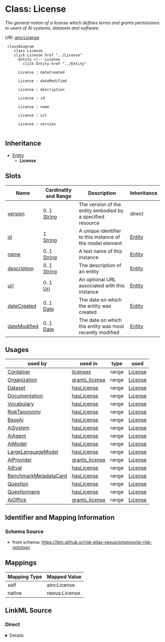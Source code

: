

# Class: License


_The general notion of a license which defines terms and grants permissions to users of AI systems, datasets and software._





URI: [airo:License](https://w3id.org/airo#License)






```mermaid
 classDiagram
    class License
    click License href "../License"
      Entity <|-- License
        click Entity href "../Entity"

      License : dateCreated

      License : dateModified

      License : description

      License : id

      License : name

      License : url

      License : version


```





## Inheritance
* [Entity](Entity.md)
    * **License**



## Slots

| Name | Cardinality and Range | Description | Inheritance |
| ---  | --- | --- | --- |
| [version](version.md) | 0..1 <br/> [String](String.md) | The version of the entity embodied by a specified resource | direct |
| [id](id.md) | 1 <br/> [String](String.md) | A unique identifier to this instance of the model element | [Entity](Entity.md) |
| [name](name.md) | 0..1 <br/> [String](String.md) | A text name of this instance | [Entity](Entity.md) |
| [description](description.md) | 0..1 <br/> [String](String.md) | The description of an entity | [Entity](Entity.md) |
| [url](url.md) | 0..1 <br/> [Uri](Uri.md) | An optional URL associated with this instance | [Entity](Entity.md) |
| [dateCreated](dateCreated.md) | 0..1 <br/> [Date](Date.md) | The date on which the entity was created | [Entity](Entity.md) |
| [dateModified](dateModified.md) | 0..1 <br/> [Date](Date.md) | The date on which the entity was most recently modified | [Entity](Entity.md) |





## Usages

| used by | used in | type | used |
| ---  | --- | --- | --- |
| [Container](Container.md) | [licenses](licenses.md) | range | [License](License.md) |
| [Organization](Organization.md) | [grants_license](grants_license.md) | range | [License](License.md) |
| [Dataset](Dataset.md) | [hasLicense](hasLicense.md) | range | [License](License.md) |
| [Documentation](Documentation.md) | [hasLicense](hasLicense.md) | range | [License](License.md) |
| [Vocabulary](Vocabulary.md) | [hasLicense](hasLicense.md) | range | [License](License.md) |
| [RiskTaxonomy](RiskTaxonomy.md) | [hasLicense](hasLicense.md) | range | [License](License.md) |
| [BaseAi](BaseAi.md) | [hasLicense](hasLicense.md) | range | [License](License.md) |
| [AiSystem](AiSystem.md) | [hasLicense](hasLicense.md) | range | [License](License.md) |
| [AiAgent](AiAgent.md) | [hasLicense](hasLicense.md) | range | [License](License.md) |
| [AiModel](AiModel.md) | [hasLicense](hasLicense.md) | range | [License](License.md) |
| [LargeLanguageModel](LargeLanguageModel.md) | [hasLicense](hasLicense.md) | range | [License](License.md) |
| [AiProvider](AiProvider.md) | [grants_license](grants_license.md) | range | [License](License.md) |
| [AiEval](AiEval.md) | [hasLicense](hasLicense.md) | range | [License](License.md) |
| [BenchmarkMetadataCard](BenchmarkMetadataCard.md) | [hasLicense](hasLicense.md) | range | [License](License.md) |
| [Question](Question.md) | [hasLicense](hasLicense.md) | range | [License](License.md) |
| [Questionnaire](Questionnaire.md) | [hasLicense](hasLicense.md) | range | [License](License.md) |
| [AiOffice](AiOffice.md) | [grants_license](grants_license.md) | range | [License](License.md) |






## Identifier and Mapping Information







### Schema Source


* from schema: https://ibm.github.io/risk-atlas-nexus/ontology/ai-risk-ontology




## Mappings

| Mapping Type | Mapped Value |
| ---  | ---  |
| self | airo:License |
| native | nexus:License |







## LinkML Source

<!-- TODO: investigate https://stackoverflow.com/questions/37606292/how-to-create-tabbed-code-blocks-in-mkdocs-or-sphinx -->

### Direct

<details>
```yaml
name: License
description: The general notion of a license which defines terms and grants permissions
  to users of AI systems, datasets and software.
from_schema: https://ibm.github.io/risk-atlas-nexus/ontology/ai-risk-ontology
is_a: Entity
slots:
- version
class_uri: airo:License

```
</details>

### Induced

<details>
```yaml
name: License
description: The general notion of a license which defines terms and grants permissions
  to users of AI systems, datasets and software.
from_schema: https://ibm.github.io/risk-atlas-nexus/ontology/ai-risk-ontology
is_a: Entity
attributes:
  version:
    name: version
    description: The version of the entity embodied by a specified resource.
    from_schema: https://ibm.github.io/risk-atlas-nexus/ontology/ai-risk-ontology
    rank: 1000
    slot_uri: schema:version
    alias: version
    owner: License
    domain_of:
    - License
    - Vocabulary
    - RiskTaxonomy
    range: string
  id:
    name: id
    description: A unique identifier to this instance of the model element. Example
      identifiers include UUID, URI, URN, etc.
    from_schema: https://ibm.github.io/risk-atlas-nexus/ontology/ai-risk-ontology
    rank: 1000
    slot_uri: schema:identifier
    identifier: true
    alias: id
    owner: License
    domain_of:
    - Entity
    range: string
    required: true
  name:
    name: name
    description: A text name of this instance.
    from_schema: https://ibm.github.io/risk-atlas-nexus/ontology/ai-risk-ontology
    rank: 1000
    slot_uri: schema:name
    alias: name
    owner: License
    domain_of:
    - Entity
    - BenchmarkMetadataCard
    range: string
  description:
    name: description
    description: The description of an entity
    from_schema: https://ibm.github.io/risk-atlas-nexus/ontology/ai-risk-ontology
    rank: 1000
    slot_uri: schema:description
    alias: description
    owner: License
    domain_of:
    - Entity
    range: string
  url:
    name: url
    description: An optional URL associated with this instance.
    from_schema: https://ibm.github.io/risk-atlas-nexus/ontology/ai-risk-ontology
    rank: 1000
    slot_uri: schema:url
    alias: url
    owner: License
    domain_of:
    - Entity
    range: uri
  dateCreated:
    name: dateCreated
    description: The date on which the entity was created.
    from_schema: https://ibm.github.io/risk-atlas-nexus/ontology/ai-risk-ontology
    rank: 1000
    slot_uri: schema:dateCreated
    alias: dateCreated
    owner: License
    domain_of:
    - Entity
    range: date
    required: false
  dateModified:
    name: dateModified
    description: The date on which the entity was most recently modified.
    from_schema: https://ibm.github.io/risk-atlas-nexus/ontology/ai-risk-ontology
    rank: 1000
    slot_uri: schema:dateModified
    alias: dateModified
    owner: License
    domain_of:
    - Entity
    range: date
    required: false
class_uri: airo:License

```
</details>
